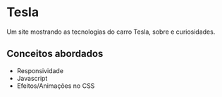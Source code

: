 # Tesla

Um site mostrando as tecnologias do carro Tesla, sobre e curiosidades.

## Conceitos abordados

- Responsividade
- Javascript
- Efeitos/Animações no CSS
